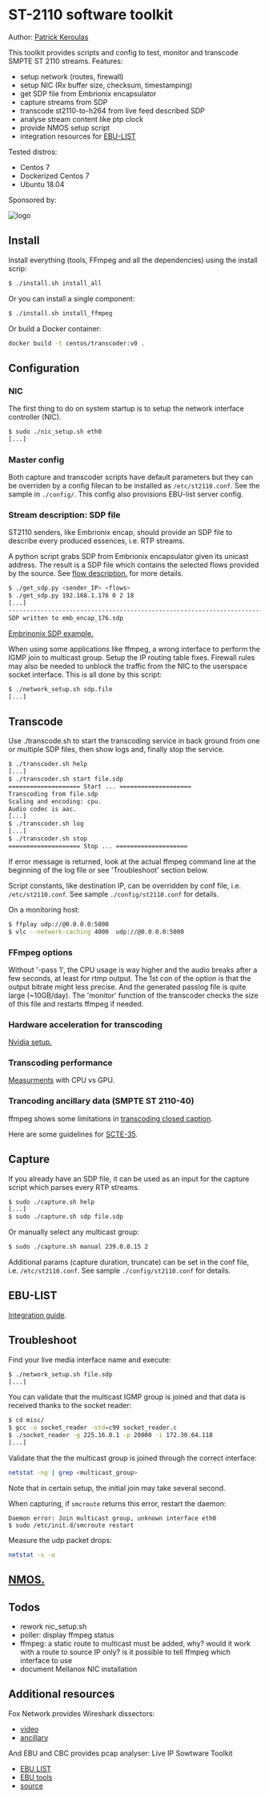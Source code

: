 # ST-2110 software toolkit

Author: [Patrick Keroulas](mailto:patrick.keroulas@radio-canada.ca)

This toolkit provides scripts and config to test, monitor and transcode SMPTE ST 2110 streams.
Features:

* setup network (routes, firewall)
* setup NIC (Rx buffer size, checksum, timestamping)
* get SDP file from Embrionix encapsulator
* capture streams from SDP
* transcode st2110-to-h264 from live feed described SDP
* analyse stream content like ptp clock
* provide NMOS setup script
* integration resources for [EBU-LIST](https://tech.ebu.ch/list)

Tested distros:
* Centos 7
* Dockerized Centos 7
* Ubuntu 18.04

Sponsored by:

![logo](doc/cbc-rc-logo.png)

## Install

Install everything (tools, FFmpeg and all the dependencies) using the install scrip:

```sh
$ ./install.sh install_all
```

Or you can install a single component:

```sh
$ ./install.sh install_ffmpeg
```

Or build a Docker container:

```sh
docker build -t centos/transcoder:v0 .
```

## Configuration

### NIC

The first thing to do on system startup is to setup the network
interface controller (NIC).

```sh
$ sudo ./nic_setup.sh eth0
[...]
```

### Master config

Both capture and transcoder scripts have default parameters but they can
be overriden by a config filecan to be installed as `/etc/st2110.conf`.
See the sample in `./config/`. This config also provisions EBU-list
server config.

### Stream description: SDP file

ST2110 senders, like Embrionix encap, should provide an SDP file to
describe every produced essences, i.e. RTP streams.

A python script grabs SDP from Embrionix encapsulator given its unicast
address. The result is a SDP file which contains the selected flows
provided by the source. See [flow description.](./doc/embrionix.md) for
more details.

```sh
$ ./get_sdp.py <sender_IP> <flows>
$ ./get_sdp.py 192.168.1.176 0 2 18
[...]
------------------------------------------------------------------------
SDP written to emb_encap_176.sdp
```

[Embrinonix SDP example.](./doc/sdp.sample)

When using some applications like ffmpeg, a wrong interface to perform
the IGMP join to multicast group. Setup the IP routing table fixes.
Firewall rules may also be needed to unblock the traffic from the NIC to
the userspace socket interface. This is all done by this script:

```sh
$ ./network_setup.sh sdp.file
[...]
```

## Transcode

Use ./transcode.sh to start the transcoding service in back ground from
one or multiple SDP files, then show logs and, finally stop the service.

```sh
$ ./transcoder.sh help
[...]
$ ./transcoder.sh start file.sdp
==================== Start ... ====================
Transcoding from file.sdp
Scaling and encoding: cpu.
Audio codec is aac.
[...]
$ ./transcoder.sh log
[...]
$ ./transcoder.sh stop
==================== Stop ... ====================
```

If error message is returned, look at the actual ffmpeg command line at
the beginning of the log file or see 'Troubleshoot' section below.

Script constants, like destination IP, can be overridden by conf file,
i.e. `/etc/st2110.conf`. See sample `./config/st2110.conf` for details.

On a monitoring host:

```sh
$ ffplay udp://@0.0.0.0:5000
$ vlc --network-caching 4000  udp://@0.0.0.0:5000
```

### FFmpeg options

Without '-pass 1', the CPU usage is way higher and the audio breaks
after a few seconds, at least for rtmp output. The 1st con of the option is
that the output bitrate might less precise. And the generated passlog
file is quite large (~10GB/day). The 'monitor' function of the transcoder
checks the size of this file and restarts ffmpeg if needed.

### Hardware acceleration for transcoding

[Nvidia setup.](./doc/hw_encoding.md)

### Transcoding performance

[Measurments](./doc/transcoder_perf.md) with CPU vs GPU.

### Trancoding ancillary data (SMPTE ST 2110-40)

ffmpeg shows some limitations in [transcoding closed
caption](./doc/closed_captions.md).

Here are some guidelines for [SCTE-35](./doc/scte_104_to_35.md).

## Capture

If you already have an SDP file, it can be used as an input for the
capture script which parses every RTP streams.

```sh
$ sudo ./capture.sh help
[...]
$ sudo ./capture.sh sdp file.sdp
```

Or manually select any multicast group:

```sh
$ sudo ./capture.sh manual 239.0.0.15 2
```

Additional params (capture duration, truncate) can be set in the conf
file, i.e. `/etc/st2110.conf`. See sample `./config/st2110.conf` for
details.

## EBU-LIST

[Integration guide](./ebu-list/README.md).

## Troubleshoot

Find your live media interface name and execute:

```sh
$ ./network_setup.sh file.sdp
[...]
```

You can validate that the multicast IGMP group is joined and that data
is received thanks to the socket reader:

```sh
$ cd misc/
$ gcc -o socket_reader -std=c99 socket_reader.c
$ ./socket_reader -g 225.16.0.1 -p 20000 -i 172.30.64.118
[...]
```

Validate that the the multicast group is joined through the correct
interface:

```sh
netstat -ng | grep <multicast_group>
```

Note that in certain setup, the initial join may take several second.

When capturing, if `smcroute` returns this error, restart the daemon:

```
Daemon error: Join multicast group, unknown interface eth0
$ sudo /etc/init.d/smcroute restart
```

Measure the udp packet drops:

```sh
netstat -s -u
```

## [NMOS.](./doc/nmos.md)

## Todos

* rework nic_setup.sh
* poller: display ffmpeg status
* ffmpeg: a static route to multicast must be added, why? would it work
  with a route to source IP only? is it possible to tell ffmpeg which
  interface to use
* document Mellanox NIC installation

## Additional resources

Fox Network provides Wireshark dissectors:

* [video](https://github.com/FOXNEOAdvancedTechnology/smpte2110-20-dissector)
* [ancillary](https://github.com/FOXNEOAdvancedTechnology/smpte2110-40-dissector)

And EBU and CBC provides pcap analyser: Live IP Sowtware Toolkit

* [EBU LIST](http://list.ebu.io/login)
* [EBU tools](https://github.com/ebu/smpte2110-analyzer)
* [source](https://github.com/ebu/pi-list)
